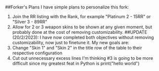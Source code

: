 ##Forker's Plans
I have simple plans to personalize this fork:
1) Join the RR listing with the Rank, for example "Platinum 2 - 15RR" or "Silver 3 - 89RR" 
2) Allow for 2 or 3 weapon skins to be shown at any given moment, but probably done at the cost of removing customizability.
##UPDATE (20/2/2023):
I have now completed both objectives without removing customizability, now just to finetune it.
My new goals are:
3) Change "Skin 1" and "Skin 2" in the title row of the table to their respective configuration
4) Cut out unnecessary excess lines
I'm thinking #3 is going to be more difficult since my greatest feat in Python is print("hello world")
